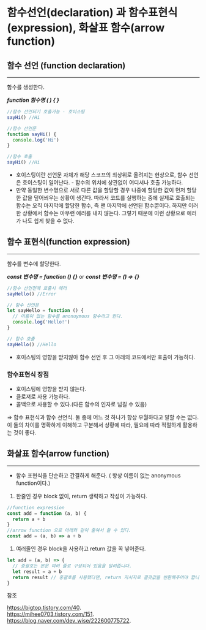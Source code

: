 # 함수선언(declaration) 과 함수표현식(expression), 화살표 함수(arrow function)

## 함수 선언 (function declaration)

---

함수를 생성한다.

**_function 함수명 ( ) { }_**

```jsx
//함수 선언되기 호출가능 - 호이스팅
sayHi() //Hi

//함수 선언문
function sayHi() {
  console.log('Hi')
}

//함수 호출
sayHi() //Hi
```

- 호이스팅이란 선언문 자체가 해당 스코프의 최상위로 올려지는 현상으로, 함수 선언은 호이스팅이 일어난다. - 함수의 위치에 상관없이 어디서나 호출 가능하다.
- 만약 동일한 변수명으로 서로 다른 값을 할당할 경우 나중에 할당한 값이 먼저 할당한 값을 덮어씌우는 상황이 생긴다. 따라서 코드를 실행하는 중에 실제로 호출되는 함수는 오직 마지막에 할당한 함수, 즉 맨 마지막에 선언된 함수뿐이다. 하지만 이러한 상황에서 함수는 아무런 에러를 내지 않는다. 그렇기 때문에 이런 상황으로 에러가 나도 쉽게 찾을 수 없다.

## 함수 표현식(function expression)

---

함수를 변수에 할당한다.

**_const 변수명 = function () {}_** or **_const 변수명 = () ⇒ {}_**

```jsx
//함수 선언전에 호출시 에러
sayHello() //Error

// 함수 선언문
let sayHello = function () {
  // 이름이 없는 함수를 anonuymous 함수라고 한다.
  console.log('Hello!')
}

// 함수 호출
sayHello() //Hello
```

- 호이스팅의 영향을 받지않아 함수 선언 후 그 아래의 코드에서만 호출이 가능하다.

### 함수표현식 장점

- 호이스팅에 영향을 받지 않는다.
- 클로져로 사용 가능하다.
- 콜백으로 사용할 수 있다.(다른 함수의 인자로 넘길 수 있음)

⇒ 함수 표현식과 함수 선언식. 둘 중에 어느 것 하나가 항상 우월하다고 말할 수는 없다. 이 둘의 차이를 명확하게 이해하고 구분해서 상황에 따라, 필요에 따라 적절하게 활용하는 것이 좋다.

## 화살표 함수(arrow function)

---

- 함수 표현식을 단순하고 간결하게 해준다. ( 항상 이름이 없는 anonymous function이다.)

1. 한줄인 경우 block 없이, return 생략하고 작성이 가능하다.

```jsx
//function expression
const add = function (a, b) {
  return a + b
}
//arrow function 으로 아래와 같이 줄여서 쓸 수 있다.
const add = (a, b) => a + b
```

1. 여러줄인 경우 block을 사용하고 return 값을 꼭 넣어준다.

```jsx
let add = (a, b) => {
  // 중괄호는 본문 여러 줄로 구성되어 있음을 알려줍니다.
  let result = a + b
  return result // 중괄호를 사용했다면, return 지시자로 결괏값을 반환해주어야 합니다.
}
```

참조

https://bigtop.tistory.com/40.  
https://mihee0703.tistory.com/151.  
https://blog.naver.com/dev_wise/222600775722.
